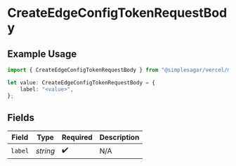 # CreateEdgeConfigTokenRequestBody

## Example Usage

```typescript
import { CreateEdgeConfigTokenRequestBody } from "@simplesagar/vercel/models/createedgeconfigtokenop.js";

let value: CreateEdgeConfigTokenRequestBody = {
    label: "<value>",
};
```

## Fields

| Field              | Type               | Required           | Description        |
| ------------------ | ------------------ | ------------------ | ------------------ |
| `label`            | *string*           | :heavy_check_mark: | N/A                |